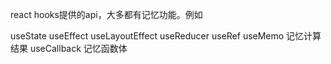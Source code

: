 react hooks提供的api，大多都有记忆功能。例如

useState
useEffect
useLayoutEffect
useReducer
useRef
useMemo 记忆计算结果
useCallback 记忆函数体
